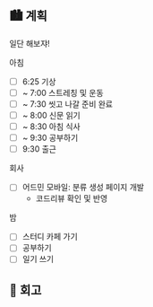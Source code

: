 ## 🏙️ 계획

일단 해보쟈!

아침

- [ ] 6:25 기상
- [ ] ~ 7:00 스트레칭 및 운동
- [ ] ~ 7:30 씻고 나갈 준비 완료
- [ ] ~ 8:00 신문 읽기
- [ ] ~ 8:30 아침 식사
- [ ] ~ 9:30 공부하기
- [ ] 9:30 출근

회사

- [ ] 어드민 모바일: 분류 생성 페이지 개발
  - 코드리뷰 확인 및 반영

밤

- [ ] 스터디 카페 가기
- [ ] 공부하기
- [ ] 일기 쓰기

## 🌆 회고
